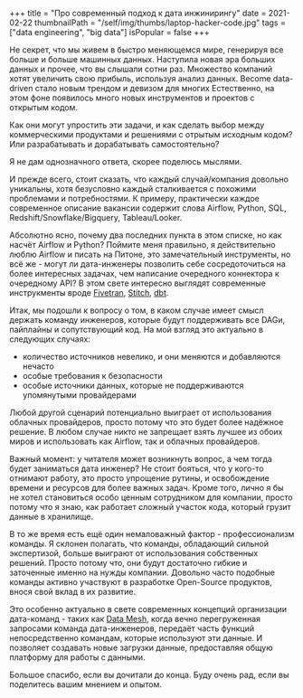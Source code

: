 +++
title = "Про современный подход к дата инжинирингу"
date = 2021-02-22
thumbnailPath = "/self/img/thumbs/laptop-hacker-code.jpg"
tags = ["data engineering", "big data"]
isPopular = false
+++

Не секрет, что мы живем в быстро меняющемся мире, генерируя все больше и больше машинных данных. 
Наступила новая эра больших данных и прочее, что вы слышали сотни раз.
Множество компаний хотят увеличить свою прибыль, используя анализ данных. 
Become data-driven стало новым трендом и девизом для многих
Естественно, на этом фоне появилось много новых инструментов и проектов с открытым кодом.

Как они могут упростить эти задачи, и как сделать выбор между коммерческими продуктами и решениями с отрытым исходным кодом? 
Или разрабатывать и дорабатывать самостоятельно?

Я не дам однозначного ответа, скорее поделюсь мыслями.

И прежде всего, стоит сказать, что каждый случай/компания довольно уникальны, 
хотя безусловно каждый сталкивается с похожими проблемами и потребностями.
К примеру, практически каждое современное описание вакансии содержит слова Airflow, Python, SQL, Redshift/Snowflake/Bigquery, Tableau/Looker.

Абсолютно ясно, почему два последних пункта в этом списке, но как насчёт Airflow и Python?
Поймите меня правильно, я действительно люблю Airflow и писать на Питоне, это замечательный инструменты, 
но всё же - могут ли дата-инженеры позволить себе сосредоточиться на более интересных задачах, чем написание очередного коннектора к очередному API?
В этом свете интересно выглядят современные инструкменты вроде [Fivetran](https://fivetran.com/), [Stitch](https://www.stitchdata.com/), [dbt](https://www.getdbt.com/).

Итак, мы подошли к вопросу о том, в каком случае имеет смысл держать команду инженеров, которые будут поддерживать все DAGи, пайплайны и сопутствующий код.
На мой взгляд это актуально в следующих случаях:

- количество источников невелико, и они меняются и добавляются нечасто
- особые требования к безопасности
- особые источники данных, которые не поддерживаются упомянутыми провайдерами

Любой другой сценарий потенциально выиграет от использования облачных провайдеров, 
просто потому что это будет более надёжное решение.
В любом случае никто не запрещает взять лучшее из обоих миров и использовать как Airflow, так и облачных провайдеров.

Важный момент: у читателя может возникнуть вопрос, а чем тогда будет заниматься дата инженер? 
Не стоит бояться, что у кого-то отнимают работу, это просто упрощение рутины, и освобождение времени и ресурсов для более важных задач. 
Кроме того, лично я бы не хотел становиться особо ценным сотрудником для компании, просто потому что я знаю, как работает сложный участок кода, который грузит данные в хранилище.

В то же время есть ещё один немаловажный фактор - профессионализм команды. 
Я склонен полагать, что команды, обладающий сильной экспертизой, больше выиграют от использования собственных решений. 
Просто потому что, они будут достаточно гибкие и заточенные именно на нужды компании.
Довольно часто подобные команды активно участвуют в разработке Open-Source продуктов, внося свой вклад в их развитие.

Это особенно актуально в свете современных концепций организации дата-команд - таких как [Data Mesh](https://martinfowler.com/articles/data-monolith-to-mesh.html),
когда вечно перегруженная запросами команда дата-инженеров, передаёт часть функций непосредственно командам, 
которые используют эти данные. И позволяет создавать новые загрузки данные, предоставляя общую платформу для работы с данными.

Большое спасибо, если вы дочитали до конца.
Буду очень рад, если вы поделитесь вашим мнением и опытом.